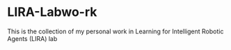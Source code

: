 # LIRA-Labwo-rk
This is the collection of my personal work in Learning for Intelligent Robotic Agents (LIRA) lab
